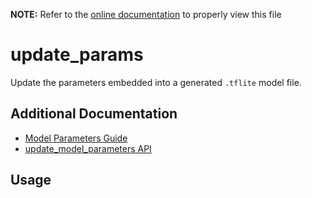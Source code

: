 __NOTE:__ Refer to the [online documentation](https://github.com/chenxingqiang/yzlite) to properly view this file

# update_params

Update the parameters embedded into a generated `.tflite` model file.

## Additional Documentation

- [Model Parameters Guide](../guides/model_parameters.md)
- [update_model_parameters API](https://github.com/chenxingqiang/yzlite/docs/python_api/operations/update_model_parameters.html)

## Usage

```{include} ./update_params_cli_help.md
```
